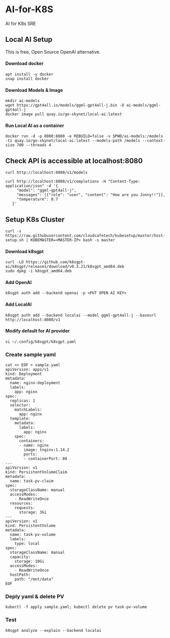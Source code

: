 # AI-for-K8S
AI for K8s SRE

## Local AI Setup
This is free, Open Source OpenAI alternative.

#### Download docker 
```
apt install -y docker
snap install docker
```

#### Download Models & Image
```
mkdir ai-models
wget https://gpt4all.io/models/ggml-gpt4all-j.bin -O ai-models/ggml-gpt4all-j
docker image pull quay.io/go-skynet/local-ai:latest
```

#### Run Local AI as a container
```docker run -d -p 8080:8080 -e REBUILD=false -v $PWD/ai-models:/models -ti quay.io/go-skynet/local-ai:latest --models-path /models --context-size 700 --threads 4```

## Check API is accessible at localhost:8080

```
curl http://localhost:8080/v1/models

curl http://localhost:8080/v1/completions -H "Content-Type: application/json" -d '{
     "model": "ggml-gpt4all-j",
     "messages": [{"role": "user", "content": "How are you Jonny!!"}],
     "temperature": 0.7
   }'
```

## Setup K8s Cluster
```curl -s https://raw.githubusercontent.com/cloudcafetech/kubesetup/master/host-setup.sh | KUBEMASTER=<MASTER-IP> bash -s master```

#### Download k8sgpt
```
curl -LO https://github.com/k8sgpt-ai/k8sgpt/releases/download/v0.3.21/k8sgpt_amd64.deb
sudo dpkg -i k8sgpt_amd64.deb
```

#### Add OpenAI 
```k8sgpt auth add --backend openai -p <PUT OPEN AI KEY>```

#### Add LocalAI 
```k8sgpt auth add --backend localai --model ggml-gpt4all-j --baseurl http://localhost:8080/v1``` 

#### Modify default for AI provider
```vi ~/.config/k8sgpt/k8sgpt.yaml```

### Create sample yaml

```
cat << EOF > sample.yaml
apiVersion: apps/v1
kind: Deployment
metadata:
  name: nginx-deployment
  labels:
    app: nginx
spec:
  replicas: 1
  selector:
    matchLabels:
      app: nginx
  template:
    metadata:
      labels:
        app: nginx
    spec:
      containers:
      - name: nginx
        image: tnginx:1.14.2
        ports:
        - containerPort: 80
---
apiVersion: v1
kind: PersistentVolumeClaim
metadata:
  name: task-pv-claim
spec:
  storageClassName: manual
  accessModes:
    - ReadWriteOnce
  resources:
    requests:
      storage: 3Gi
---
apiVersion: v1
kind: PersistentVolume
metadata:
  name: task-pv-volume
  labels:
    type: local
spec:
  storageClassName: manual
  capacity:
    storage: 10Gi
  accessModes:
    - ReadWriteOnce
  hostPath:
    path: "/mnt/data"
EOF
```

### Deply yaml & delete PV

```kubectl -f apply sample.yaml; kubectl delete pv task-pv-volume```

### Test

```k8sgpt analyze --explain --backend localai```


